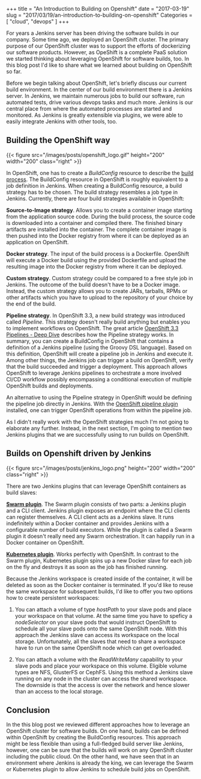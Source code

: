 +++
title = "An Introduction to Building on Openshift"
date = "2017-03-19"
slug = "2017/03/19/an-introduction-to-building-on-openshift"
Categories = [ "cloud", "devops" ]
+++

For years a Jenkins server has been driving the software builds in our company. Some time ago, we deployed an OpenShift cluster. The primary purpose of our OpenShift cluster was to support the efforts of dockerizing our software products. However, as OpeShift is a complete PaaS solution we started thinking about leveraging OpenShift for software builds, too. In this blog post I'd like to share what we learned about building on OpenShift so far.

<!--more-->

Before we begin talking about OpenShift, let's briefly discuss our current build environment. In the center of our build environment there is a Jenkins server. In Jenkins, we maintain numerous jobs to build our software, run automated tests, drive various devops tasks and much more. Jenkins is our central place from where the automated processes are started and monitored. As Jenkins is greatly extensible via plugins, we were able to easily integrate Jenkins with other tools, too.

## Building the OpenShift way

{{< figure src="/images/posts/openshift_logo.gif" height="200" width="200" class="right" >}}

In OpenShift, one has to create a *BuildConfig* resource to describe the [build process](https://docs.openshift.org/latest/dev_guide/builds/index.html). The BuildConfig resource in OpenShift is roughly equivalent to a job definition in Jenkins. When creating a BuildConfig resource, a build strategy has to be chosen. The build strategy resembles a job type in Jenkins. Currently, there are four build strategies available in OpenShift:

**Source-to-Image strategy**. Allows you to create a container image starting from the application source code. During the build process, the source code is downloaded into a container and compiled there. The finished binary artifacts are installed into the container. The complete container image is then pushed into the Docker registry from where it can be deployed as an application on OpenShift.

**Docker strategy**. The input of the build process is a Dockerfile. OpenShift will execute a Docker build using the provided Dockerfile and upload the resulting image into the Docker registry from where it can be deployed.

**Custom strategy**. Custom strategy could be compared to a free style job in Jenkins. The outcome of the build doesn't have to be a Docker image. Instead, the custom strategy allows you to create JARs, tarballs, RPMs or other artifacts which you have to upload to the repository of your choice by the end of the build.

**Pipeline strategy**. In OpenShift 3.3, a new build strategy was introduced called *Pipeline*. This strategy doesn't really build anything but enables you to implement workflows on OpenShift. The great article [OpenShift 3.3 Pipelines - Deep Dive](https://blog.openshift.com/openshift-3-3-pipelines-deep-dive/) describes how the Pipeline strategy works. In summary, you can create a BuildConfig in OpenShift that contains a definition of a Jenkins pipeline (using the Groovy DSL language). Based on this definition, OpenShift will create a pipeline job in Jenkins and execute it. Among other things, the Jenkins job can trigger a build on OpenShift, verify that the build succeeded and trigger a deployment. This approach allows OpenShift to leverage Jenkins pipelines to orchestrate a more involved CI/CD workflow possibly encompassing a conditional execution of multiple OpenShift builds and deployments.

An alternative to using the Pipeline strategy in OpenShift would be defining the pipeline job directly in Jenkins. With the [OpenShift pipeline plugin](https://plugins.jenkins.io/openshift-pipeline) installed, one can trigger OpenShift operations from within the pipeline job.

As I didn't really work with the OpenShift strategies much I'm not going to elaborate any further. Instead, in the next section, I'm going to mention two Jenkins plugins that we are successfully using to run builds on OpenShift.

## Builds on Openshift driven by Jenkins

{{< figure src="/images/posts/jenkins_logo.png" height="200" width="200" class="right" >}}

There are two Jenkins plugins that can leverage OpenShift containers as build slaves:

**[Swarm plugin](https://wiki.jenkins-ci.org/display/JENKINS/Swarm+Plugin)**. The Swarm plugin consists of two parts: a Jenkins plugin and a CLI client. Jenkins plugin exposes an endpoint where the CLI clients can register themselves. A CLI client acts as a Jenkins slave. It runs indefinitely within a Docker container and provides Jenkins with a configurable number of build executors. While the plugin is called a Swarm plugin it doesn't really need any Swarm orchestration. It can happily run in a Docker container on OpenShift.

**[Kubernetes plugin](https://wiki.jenkins-ci.org/display/JENKINS/Kubernetes+Plugin)**. Works perfectly with OpenShift. In contrast to the Swarm plugin, Kubernetes plugin spins up a new Docker slave for each job on the fly and destroys it as soon as the job has finished running.

Because the Jenkins workspace is created inside of the container, it will be deleted as soon as the Docker container is terminated. If you'd like to reuse the same workspace for subsequent builds, I'd like to offer you two options how to create persistent workspaces:

1. You can attach a volume of type *hostPath* to your slave pods and place your workspace on that volume. At the same time you have to speficy a *nodeSelector* on your slave pods that would instruct OpenShift to schedule all your slave pods onto the same OpenShift node. With this approach the Jenkins slave can access its workspace on the local storage. Unfortunately, all the slaves that need to share a workspace have to run on the same OpenShift node which can get overloaded.

2. You can attach a volume with the *ReadWriteMany* capability to your slave pods and place your workspace on this volume. Eligible volume types are NFS, GlusterFS or CephFS. Using this method a Jenkins slave running on any node in the cluster can access the shared workspace. The downside is that the access is over the network and hence slower than an access to the local storage.

## Conclusion

In the this blog post we reviewed different approaches how to leverage an OpenShift cluster for software builds. On one hand, builds can be defined within OpenShift by creating the BuildConfig resources. This approach might be less flexible than using a full-fledged build server like Jenkins, however, one can be sure that the builds will work on any OpenShift cluster including the public cloud. On the other hand, we have seen that in an environment where Jenkins is already the king, we can leverage the Swarm or Kubernetes plugin to allow Jenkins to schedule build jobs on OpenShift.
